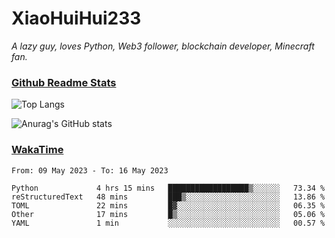 # XiaoHuiHui233

*A lazy guy, loves Python, Web3 follower, blockchain developer, Minecraft fan.*

### [Github Readme Stats](https://github.com/anuraghazra/github-readme-stats)

![Top Langs](https://github-readme-stats.vercel.app/api/top-langs/?username=XiaoHuiHui233&layout=compact&theme=github_dark)

![Anurag's GitHub stats](https://github-readme-stats.vercel.app/api?username=XiaoHuiHui233&show_icons=true&theme=github_dark)

### [WakaTime](https://wakatime.com)

<!--START_SECTION:waka-->

```text
From: 09 May 2023 - To: 16 May 2023

Python             4 hrs 15 mins   ██████████████████▒░░░░░░   73.34 %
reStructuredText   48 mins         ███▒░░░░░░░░░░░░░░░░░░░░░   13.86 %
TOML               22 mins         █▓░░░░░░░░░░░░░░░░░░░░░░░   06.35 %
Other              17 mins         █▒░░░░░░░░░░░░░░░░░░░░░░░   05.06 %
YAML               1 min           ░░░░░░░░░░░░░░░░░░░░░░░░░   00.57 %
```

<!--END_SECTION:waka-->
